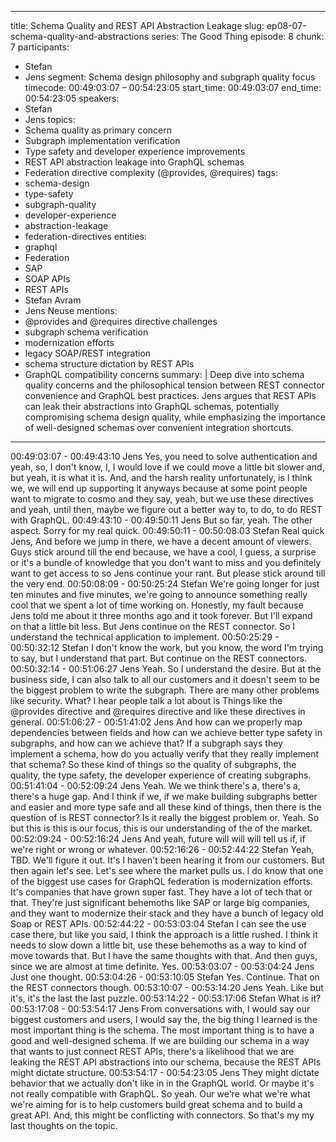 
---
title: Schema Quality and REST API Abstraction Leakage
slug: ep08-07-schema-quality-and-abstractions
series: The Good Thing
episode: 8
chunk: 7
participants:
  - Stefan
  - Jens
segment: Schema design philosophy and subgraph quality focus
timecode: 00:49:03:07 – 00:54:23:05
start_time: 00:49:03:07
end_time: 00:54:23:05
speakers:
  - Stefan
  - Jens
topics:
  - Schema quality as primary concern
  - Subgraph implementation verification
  - Type safety and developer experience improvements
  - REST API abstraction leakage into GraphQL schemas
  - Federation directive complexity (@provides, @requires)
tags:
  - schema-design
  - type-safety
  - subgraph-quality
  - developer-experience
  - abstraction-leakage
  - federation-directives
entities:
  - graphql
  - Federation
  - SAP
  - SOAP APIs
  - REST APIs
  - Stefan Avram
  - Jens Neuse
mentions:
  - @provides and @requires directive challenges
  - subgraph schema verification
  - modernization efforts
  - legacy SOAP/REST integration
  - schema structure dictation by REST APIs
  - GraphQL compatibility concerns
summary: |
  Deep dive into schema quality concerns and the philosophical tension between REST connector convenience and GraphQL best practices. Jens argues that REST APIs can leak their abstractions into GraphQL schemas, potentially compromising schema design quality, while emphasizing the importance of well-designed schemas over convenient integration shortcuts.
---

00:49:03:07 - 00:49:43:10
Jens
Yes, you need to solve authentication and yeah, so, I don't know, I, I would love if we could
move a little bit slower and, but yeah, it is what it is. And, and the harsh reality unfortunately, is I
think we, we will end up supporting it anyways because at some point people want to migrate to
cosmo and they say, yeah, but we use these directives and yeah, until then, maybe we figure
out a better way to, to do, to do REST with GraphQL.
00:49:43:10 - 00:49:50:11
Jens
But so far, yeah. The other aspect. Sorry for my real quick.
00:49:50:11 - 00:50:08:03
Stefan
Real quick Jens, And before we jump in there, we have a decent amount of viewers. Guys stick
around till the end because, we have a cool, I guess, a surprise or it's a bundle of knowledge
that you don't want to miss and you definitely want to get access to so Jens continue your rant.
But please stick around till the very end.
00:50:08:09 - 00:50:25:24
Stefan
We're going longer for just ten minutes and five minutes, we're going to announce something
really cool that we spent a lot of time working on. Honestly, my fault because Jens told me about
it three months ago and it took forever. But I'll expand on that a little bit less. But Jens continue
on the REST connector. So I understand the technical application to implement.
00:50:25:29 - 00:50:32:12
Stefan
I don't know the work, but you know, the word I'm trying to say, but I understand that part. But
continue on the REST connectors.
00:50:32:14 - 00:51:06:27
Jens
Yeah. So I understand the desire. But at the business side, I can also talk to all our customers
and it doesn't seem to be the biggest problem to write the subgraph. There are many other
problems like security. What? I hear people talk a lot about is Things like the @provides
directive and @requires directive and like these directives in general.
00:51:06:27 - 00:51:41:02
Jens
And how can we properly map dependencies between fields and how can we achieve better
type safety in subgraphs, and how can we achieve that? If a subgraph says they implement a
schema, how do you actually verify that they really implement that schema? So these kind of
things so the quality of subgraphs, the quality, the type safety, the developer experience of
creating subgraphs.
00:51:41:04 - 00:52:09:24
Jens
Yeah. We we think there's a, there's a, there's a huge gap. And I think if we, if we make building
subgraphs better and easier and more type safe and all these kind of things, then there is the
question of is REST connector? Is it really the biggest problem or. Yeah. So but this is this is our
focus, this is our understanding of the of the market.
00:52:09:24 - 00:52:16:24
Jens
And yeah, future will will will tell us if, if we're right or wrong or whatever.
00:52:16:26 - 00:52:44:22
Stefan
Yeah, TBD. We'll figure it out. It's I haven't been hearing it from our customers. But then again
let's see. Let's see where the market pulls us. I do know that one of the biggest use cases for
GraphQL federation is modernization efforts. It's companies that have grown super fast. They
have a lot of tech that or that. They're just significant behemoths like SAP or large big
companies, and they want to modernize their stack and they have a bunch of legacy old Soap
or REST APIs.
00:52:44:22 - 00:53:03:04
Stefan
I can see the use case there, but like you said, I think the approach is a little rushed. I think it
needs to slow down a little bit, use these behemoths as a way to kind of move towards that. But
I have the same thoughts with that. And then guys, since we are almost at time definite. Yes.
00:53:03:07 - 00:53:04:24
Jens
Just one thought.
00:53:04:26 - 00:53:10:05
Stefan
Yes. Continue. That on the REST connectors though.
00:53:10:07 - 00:53:14:20
Jens
Yeah. Like but it's, it's the last the last puzzle.
00:53:14:22 - 00:53:17:06
Stefan
What is it?
00:53:17:08 - 00:53:54:17
Jens
From conversations with, I would say our biggest customers and users, I would say the, the big
thing I learned is the most important thing is the schema. The most important thing is to have a
good and well-designed schema. If we are building our schema in a way that wants to just
connect REST APIs, there's a likelihood that we are leaking the REST API abstractions into our
schema, because the REST APIs might dictate structure.
00:53:54:17 - 00:54:23:05
Jens
They might dictate behavior that we actually don't like in in the GraphQL world. Or maybe it's not
really compatible with GraphQL. So yeah. Our we're what we're what we're aiming for is to help
customers build great schema and to build a great API. And, this might be conflicting with
connectors. So that's my my last thoughts on the topic.